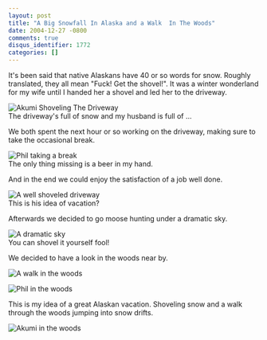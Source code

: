 ```yaml
---
layout: post
title: "A Big Snowfall In Alaska and a Walk  In The Woods"
date: 2004-12-27 -0800
comments: true
disqus_identifier: 1772
categories: []
---
```

It's been said that native Alaskans have 40 or so words for snow.
Roughly translated, they all mean "Fuck! Get the shovel!". It was a
winter wonderland for my wife until I handed her a shovel and led her to
the driveway.

![Akumi Shoveling The Driveway](/images/AkumiShoveling.jpg) \
The driveway's full of snow and my husband is full of ...

We both spent the next hour or so working on the driveway, making sure
to take the occasional break.

![Phil taking a break](/images/PhilTakesABreak.jpg) \
The only thing missing is a beer in my hand.

And in the end we could enjoy the satisfaction of a job well done.

![A well shoveled driveway](/images/JobWellDone.jpg) \
This is his idea of vacation?

Afterwards we decided to go moose hunting under a dramatic sky.

![A dramatic sky](/images/DramaticSky.jpg) \
You can shovel it yourself fool!

We decided to have a look in the woods near by.

![A walk in the woods](/images/WalkInTheWoods.jpg)

![Phil in the woods](/images/PhilInTheWoods.jpg)

This is my idea of a great Alaskan vacation. Shoveling snow and a walk
through the woods jumping into snow drifts.

![Akumi in the woods](/images/AkumiOnABridge.jpg)

